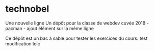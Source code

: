 # technobel
Une nouvelle ligne
Un dépôt pour la classe de webdev
cuvée 2018 - pacman - ajout élément sur la même ligne

Ce dépôt est un bac à sable pour tester les exercices du cours.
test 
modification loic	